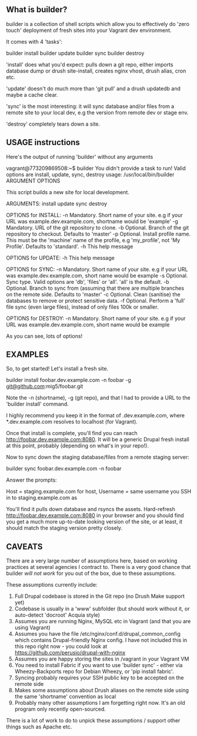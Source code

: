 What is builder?
----------------

builder is a collection of shell scripts which allow you to effectively do
'zero touch' deployment of fresh sites into your Vagrant dev environment.


It comes with 4 'tasks':

builder install
builder update
builder sync
builder destroy


'install' does what you'd expect: pulls down a git repo, either imports 
database dump or drush site-install, creates nginx vhost, drush alias, cron
etc.

'update' doesn't do much more than 'git pull' and a drush updatedb and maybe
a cache clear.

'sync' is the most interesting: it will sync database and/or files from a
remote site to your local dev, e.g the version from remote dev or stage env.

'destroy' completely tears down a site.


USAGE instructions
------------------

Here's the output of running 'builder' without any arguments

vagrant@773209869508:~$ builder
You didn't provide a task to run! Valid options are install, update, sync, destroy
usage: /usr/local/bin/builder ARGUMENT OPTIONS

This script builds a new site for local development.

ARGUMENTS:
   install <site>
   update  <site>
   sync    <site>
   destroy <site>

OPTIONS for INSTALL:
   -n	Mandatory. Short name of your site. e.g if your URL was example.dev.example.com, shortname would be 'example'
   -g	Mandatory. URL of the git repository to clone.
   -b	Optional. Branch of the git repository to checkout. Defaults to 'master'
   -p	Optional. Install profile name. This must be the 'machine' name of the profile, e.g 
        'my_profile', not 'My Profile'. Defaults to 'standard'.
   -h   This help message

OPTIONS for UPDATE:
   -h   This help message

OPTIONS for SYNC:
   -n   Mandatory. Short name of your site. e.g if your URL was example.dev.example.com, short name would be example
   -s   Optional. Sync type. Valid options are 'db', 'files' or 'all'. 'all' is the default.
   -b	Optional. Branch to sync from (assuming that there are multiple branches on the remote side. Defaults to 'master'
   -c   Optional. Clean (sanitise) the databases to remove or protect sensitive data.
   -f   Optional. Perform a 'full' file sync (even large files), instead of only files 100k or smaller.

OPTIONS for DESTROY:
   -n   Mandatory. Short name of your site. e.g if your URL was example.dev.example.com, short name would be example



As you can see, lots of options! 


EXAMPLES
--------

So, to get started! Let's install a fresh site.

  builder install foobar.dev.example.com -n foobar -g git@github.com:mig5/foobar.git

Note the -n (shortname), -g (git repo), and that I had to provide a URL to the 'builder install' command.

I highly recommend you keep it in the format of <shortname>.dev.example.com, where *.dev.example.com
resolves to localhost (for Vagrant).

Once that install is complete, you'll find you can reach http://foobar.dev.example.com:8080. It will be a generic
Drupal fresh install at this point, probably (depending on what's in your repo!).


Now to sync down the staging database/files from a remote staging server:

  builder sync foobar.dev.example.com -n foobar

Answer the prompts: 

Host = staging.example.com for host, 
Username = same username you SSH in to staging.example.com as

You'll find it pulls down database and rsyncs the assets. Hard-refresh http://foobar.dev.example.com:8080 in
your browser and you should find you get a much more up-to-date looking version of the site, or at least, it 
should match the staging version pretty closely.



CAVEATS
-------

There are a very large number of assumptions here, based on working practices at several agencies I contract
to. There is a very good chance that builder *will not work* for you out of the box, due to these assumptions.

These assumptions currently include:

1. Full Drupal codebase is stored in the Git repo (no Drush Make support yet)
2. Codebase is usually in a 'www' subfolder (but should work without it, or auto-detect 'docroot' Acquia style)
3. Assumes you are running Nginx, MySQL etc in Vagrant (and that you are using Vagrant)
4. Assumes you have the file /etc/nginx/conf.d/drupal_common_config which contains Drupal-friendly Nginx config.
   I have not included this in this repo right now - you could look at https://github.com/perusio/drupal-with-nginx
5. Assumes you are happy storing the sites in /vagrant in your Vagrant VM
6. You need to install Fabric if you want to use 'builder sync' - either via Wheezy-Backports repo for Debian 
   Wheezy, or 'pip install fabric'.
7. Syncing probably requires your SSH public key to be accepted on the remote side
8. Makes some assumptions about Drush aliases on the remote side using the same 'shortname' convention as local
9. Probably many other assumptions I am forgetting right now. It's an old program only recently open-sourced.


There is a lot of work to do to unpick these assumptions / support other things such as Apache etc.
